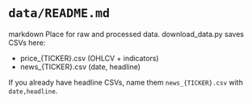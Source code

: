 # `data/README.md`
markdown
Place for raw and processed data. download_data.py saves CSVs here:
- price_{TICKER}.csv  (OHLCV + indicators)
- news_{TICKER}.csv   (date, headline)

If you already have headline CSVs, name them `news_{TICKER}.csv` with `date,headline`.
